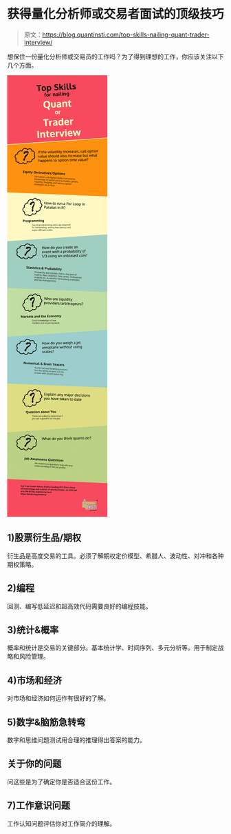 # 获得量化分析师或交易者面试的顶级技巧

> 原文：<https://blog.quantinsti.com/top-skills-nailing-quant-trader-interview/>

想保住一份量化分析师或交易员的工作吗？为了得到理想的工作，你应该关注以下几个方面。

![](img/7c0f0a552ad643615755740efb73427f.png)

## **1)股票衍生品/期权**

衍生品是高度交易的工具。必须了解期权定价模型、希腊人、波动性、对冲和各种期权策略。

## **2)编程**

回测、编写低延迟和超高效代码需要良好的编程技能。

## **3)统计&概率**

概率和统计是交易的关键部分。基本统计学、时间序列、多元分析等。用于制定战略和风险管理。

## 4)市场和经济

对市场和经济如何运作有很好的了解。

## **5)数字&脑筋急转弯**

数字和思维问题测试用合理的推理得出答案的能力。

## 关于你的问题

问这些是为了确定你是否适合这份工作。

## **7)工作意识问题**

工作认知问题评估你对工作简介的理解。